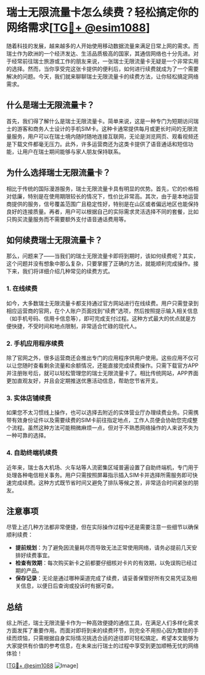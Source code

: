 # 瑞士无限流量卡怎么续费？轻松搞定你的网络需求[[TG💪+ @esim1088](https://t.me/s/esim1088)]

随着科技的发展，越来越多的人开始使用移动数据流量来满足日常上网的需求。而瑞士作为欧洲的一个经济发达、生活品质极高的国家，其通信网络也十分先进。对于经常前往瑞士旅游或工作的朋友来说，一张瑞士无限流量卡无疑是一个非常实用的选择。然而，当你享受完这张卡提供的便利后，如何进行续费就成为了一个需要解决的问题。今天，我们就来聊聊瑞士无限流量卡的续费方法，让你轻松搞定网络需求。

## 什么是瑞士无限流量卡？

首先，我们得了解什么是瑞士无限流量卡。简单来说，这是一种专门为短期访问瑞士的游客和商务人士设计的手机SIM卡。这种卡通常提供每月或更长时间的无限流量服务，用户可以在瑞士境内随时随地连接互联网，无论是浏览网页、观看视频还是下载文件都毫无压力。此外，许多运营商还为这类卡提供了语音通话和短信功能，让用户在瑞士期间能够与家人朋友保持联系。

## 为什么选择瑞士无限流量卡？

相比于传统的国际漫游服务，瑞士无限流量卡具有明显的优势。首先，它的价格相对低廉，特别是在使用期限较长的情况下，性价比非常高。其次，由于是本地运营商提供的服务，信号覆盖范围广且稳定性好，特别是在山区或者偏远地区也能保持良好的连接质量。再者，用户可以根据自己的实际需求灵活选择不同的套餐，比如只购买流量服务而不需要额外支付语音通话费用等。

## 如何续费瑞士无限流量卡？

那么，问题来了——当我们的瑞士无限流量卡即将到期时，该如何续费呢？其实，这个问题并没有想象中那么复杂，只要掌握了正确的方法，就能顺利完成操作。接下来，我们将详细介绍几种常见的续费方式。

### 1. 在线续费

如今，大多数瑞士无限流量卡都支持通过官方网站进行在线续费。用户只需登录到相应运营商的官网，在个人账户页面找到“续费”选项，然后按照提示输入相关信息（如手机号码、信用卡信息等），即可完成支付过程。这种方式最大的优点就是方便快捷，不受时间和地点限制，非常适合忙碌的现代人。

### 2. 手机应用程序续费

除了官网之外，很多运营商还会推出专门的应用程序供用户使用。这些应用不仅可以让您随时查看剩余流量和余额情况，还能直接完成续费操作。只需下载官方APP并注册账号后，就可以轻松管理您的瑞士无限流量卡了。相比传统网站，APP界面更加直观友好，并且会定期推送优惠活动信息，帮助您节省开支。

### 3. 实体店铺续费

如果您不太习惯线上操作，也可以选择去附近的实体营业厅办理续费业务。只需携带有效身份证件以及需要续费的SIM卡前往指定地点，工作人员便会协助您完成整个流程。虽然这种方法可能稍微麻烦一点，但对于不熟悉网络操作的人来说不失为一种可靠的选择。

### 4. 自助终端机续费

近年来，瑞士各大机场、火车站等人流密集区域普遍设置了自助终端机，专门用于处理各种电信相关事务。用户只需按照屏幕指示插入SIM卡并选择所需服务即可快速完成续费。这种方式既节省时间又避免了排队等候之苦，非常适合时间紧张的朋友。

## 注意事项

尽管上述几种方法都非常便捷，但在实际操作过程中还是需要注意一些细节以确保顺利续费：

- **提前规划**：为了避免因流量耗尽而导致无法正常使用网络，请务必提前几天安排好续费事宜。
- **检查有效期**：每次购买新卡之前都要仔细核对卡片的有效期，以免误购已经过期的产品。
- **保存记录**：无论是通过哪种渠道完成了续费，请妥善保管好所有交易凭证及相关信息，以便日后查询或投诉时有据可查。

## 总结

综上所述，瑞士无限流量卡作为一种高效便捷的通信工具，在满足人们多样化需求方面发挥了重要作用。而面对即将到来的续费环节，则完全不用担心因为繁琐的手续而烦恼，只需根据自身实际情况挑选合适的途径即可轻松搞定。希望本文能够为大家提供有价值的参考信息，在未来出行瑞士的过程中享受到更加顺畅无忧的网络体验！

[[TG💪+ @esim1088](https://t.me/s/esim1088) ![Image](https://i.postimg.cc/4NQfJmqS/Snipaste-2025-05-13-00-14-12.png)]
